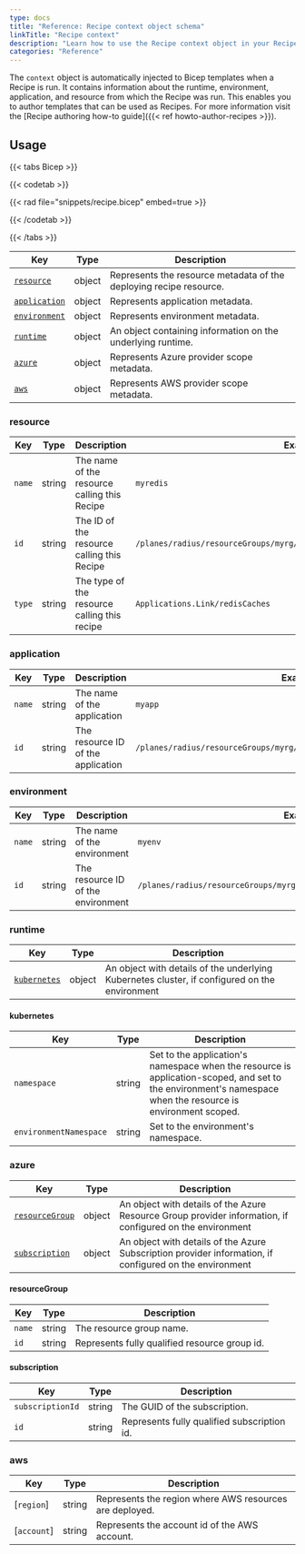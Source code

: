 ```yaml
---
type: docs
title: "Reference: Recipe context object schema"
linkTitle: "Recipe context"
description: "Learn how to use the Recipe context object in your Recipe templates"
categories: "Reference"
---
```


The `context` object is automatically injected to Bicep templates when a Recipe is run. It contains information about the runtime, environment, application, and resource from which the Recipe was run. This enables you to author templates that can be used as Recipes. For more information visit the [Recipe authoring how-to guide]({{< ref howto-author-recipes >}}).

## Usage

{{< tabs Bicep >}}

{{< codetab >}}

{{< rad file="snippets/recipe.bicep" embed=true >}}

{{< /codetab >}}

{{< /tabs >}}

| Key | Type | Description |
|-----|------|-------------|
| [`resource`](#resource) | object | Represents the resource metadata of the deploying recipe resource.
| [`application`](#application) | object | Represents application metadata.
| [`environment`](#environment) | object | Represents environment metadata.
| [`runtime`](#runtime)	| object | An object containing information on the underlying runtime. 
| [`azure`](#azure) | object | Represents Azure provider scope metadata.
| [`aws`](#aws) | object | Represents AWS provider scope metadata.

### resource

| Key | Type | Description | Example |
|-----|------|-------------|---------|
| `name` | string | The name of the resource calling this Recipe | `myredis`
| `id` | string | The ID of the resource calling this Recipe | `/planes/radius/resourceGroups/myrg/Applications.Link/redisCaches/myredis`
| `type` | string | The type of the resource calling this recipe | `Applications.Link/redisCaches`

### application

| Key | Type | Description | Example |
|-----|------|-------------|---------|
| `name` | string | The name of the application | `myapp`
| `id` | string | The resource ID of the application | `/planes/radius/resourceGroups/myrg/Applications.Core/applications/myapp`

### environment

| Key | Type | Description | Example |
|-----|------|-------------|---------|
| `name` | string | The name of the environment | `myenv`
| `id` | string | The resource ID of the environment | `/planes/radius/resourceGroups/myrg/Applications.Core/environments/myenv`

### runtime

| Key | Type | Description |
|-----|------|-------------|
| [`kubernetes`](#kubernetes) | object | An object with details of the underlying Kubernetes cluster, if configured on the environment

#### kubernetes

| Key | Type | Description |
|-----|------|-------------|
| `namespace` | string | Set to the application's namespace when the resource is application-scoped, and set to the environment's namespace when the resource is environment scoped.
| `environmentNamespace` | string | Set to the environment's namespace.

### azure

| Key | Type | Description |
|-----|------|-------------|
| [`resourceGroup`](#resourceGroup) | object | An object with details of the Azure Resource Group provider information, if configured on the environment
| [`subscription`](#subscription) | object | An object with details of the Azure Subscription provider information, if configured on the environment

#### resourceGroup

| Key | Type | Description |
|-----|------|-------------|
| `name` | string | The resource group name.
| `id` | string | Represents fully qualified resource group id.

#### subscription

| Key | Type | Description |
|-----|------|-------------|
| `subscriptionId` | string | The GUID of the subscription.
| `id` | string | Represents fully qualified subscription id.

### aws

| Key | Type | Description |
|-----|------|-------------|
| [`region`] | string | Represents the region where AWS resources are deployed.
| [`account`] | string | Represents the account id of the AWS account.
